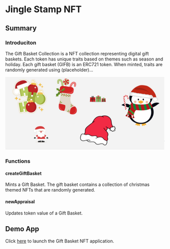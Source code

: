 # Jingle Stamp NFT

## Summary

### Introduciton

The Gift Basket Collection is a NFT collection representing digital gift baskets. Each token has unique traits based on themes such as season and holiday. Each gift basket (GIFB) is an ERC721 token. When minted, traits are randomly generated using (placeholder)...

![OurNFTS](JING-images/jinglebasket.JPG)

### Functions

#### createGiftBasket

Mints a Gift Basket. The gift basket contains a collection of christmas themed NFTs that are randomly generated. 

#### newAppraisal

Updates token value of a Gift Basket.

## Demo App

Click [here](frontend/index.html) to launch the Gift Basket NFT application.
